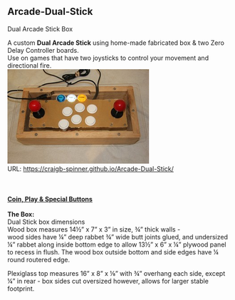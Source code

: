 ## **Arcade-Dual-Stick**
Dual Arcade Stick Box

A custom **Dual Arcade Stick** using home-made fabricated box & two Zero Delay Controller boards.<br/>
Use on games that have two joysticks to control your movement and directional fire.<br/>
[![A](Pics/TNx2/Dual%20Stick.JPG)](Pics/Dual%20Stick.JPG)  
URL: https://craigb-spinner.github.io/Arcade-Dual-Stick/<br/>
<br/> <br/> <br/> 
**[Coin, Play & Special Buttons](https://craigb-spinner.github.io/Arcade-Spinner/Coin-Play-Exit.html)**<br/>
<br/>
**The Box:**  
Dual Stick box dimensions  
Wood box measures 14½” x 7” x 3” in size, ¾” thick walls -   
wood sides have ¼” deep rabbet ¾” wide butt joints glued, and undersized ¼” rabbet along inside bottom edge to allow 13½” x 6” x ¼” plywood panel to recess in flush. The wood box outside bottom and side edges have ¼ round routered edge.  

Plexiglass top measures 16” x 8” x ⅛” with ¾” overhang each side, except ¼” in rear - box sides cut oversized however, allows for larger stable footprint.
